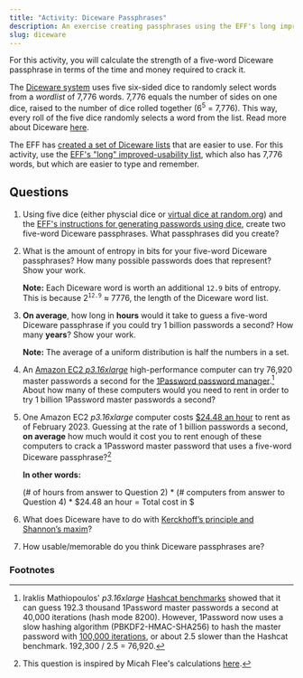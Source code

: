 ```yaml
---
title: "Activity: Diceware Passphrases"
description: An exercise creating passphrases using the EFF's long improved-usability list.
slug: diceware
---
```


For this activity, you will calculate the strength of a five-word Diceware passphrase in terms of the time and money required to crack it.  

The [Diceware system](http://world.std.com/~reinhold/diceware.html) uses five six-sided dice to randomly select words from a *wordlist* of 7,776 words. 7,776 equals the number of sides on one dice, raised to the number of dice rolled together (6<sup>5</sup> = 7,776). This way, every roll of the five dice randomly selects a word from the list. Read more about Diceware [here](https://theintercept.com/2015/03/26/passphrases-can-memorize-attackers-cant-guess/).


The EFF has [created a set of Diceware lists](https://www.eff.org/deeplinks/2016/07/new-wordlists-random-passphrases) that are easier to use. For this activity, use the [EFF's "long" improved-usability list](https://www.eff.org/files/2016/07/18/eff_large_wordlist.txt), which also has 7,776 words, but which are easier to type and remember.

## Questions

1. Using five dice (either physcial dice or [virtual dice at random.org](https://www.random.org/dice/?num=5)) and the [EFF's instructions for generating passwords using dice](https://www.eff.org/dice), create two five-word Diceware passphrases. What passphrases did you create?

1. What is the amount of entropy in bits for your five-word Diceware passphrases? How many possible passwords does that represent? Show your work.

    **Note:** Each Diceware word is worth an additional `12.9` bits of entropy. This is because 2<sup>`12.9`</sup> ≈ 7776, the length of the Diceware word list.

1. **On average**, how long in **hours** would it take to guess a five-word Diceware passphrase if you could try 1 billion passwords a second? How many **years**? Show your work.

    **Note:** The average of a uniform distribution is half the numbers in a set.

1. An [Amazon EC2 *p3.16xlarge*](https://aws.amazon.com/ec2/instance-types/p3/) high-performance computer can try 76,920 master passwords a second for the [1Password password manager](https://1password.com).[^1] About how many of these computers would you need to rent in order to try 1 billion 1Password master passwords a second?

1. One Amazon EC2 *p3.16xlarge* computer costs [$24.48 an hour](https://aws.amazon.com/ec2/instance-types/p3/) to rent as of February 2023. Guessing at the rate of 1 billion passwords a second, **on average** how much would it cost you to rent enough of these computers to crack a 1Password master password that uses a five-word Diceware passphrase?[^2]

    **In other words:**  

    (# of hours from answer to Question 2) * (# computers from answer to Question 4) * $24.48 an hour = Total cost in $

1. What does Diceware have to do with [Kerckhoff’s principle and Shannon’s maxim](https://en.wikipedia.org/wiki/Kerckhoffs%27s_principle)?

1. How usable/memorable do you think Diceware passphrases are?

### Footnotes

[^1]: Iraklis Mathiopoulos' *p3.16xlarge* [Hashcat benchmarks](https://medium.com/@iraklis/running-hashcat-v4-0-0-in-amazons-aws-new-p3-16xlarge-instance-e8fab4541e9b) showed that it can guess 192.3 thousand 1Password master passwords a second at 40,000 iterations (hash mode 8200). However, 1Password now uses a slow hashing algorithm (PBKDF2-HMAC-SHA256) to hash the master password with [100,000 iterations](https://1password.com/files/1Password%20for%20Teams%20White%20Paper.pdf), or about 2.5 slower than the Hashcat benchmark. 192,300 / 2.5 = 76,920.
[^2]: This question is inspired by Micah Flee's calculations [here](https://github.com/micahflee/passphraseme/blob/master/README.md#strength-of-passphrases).
